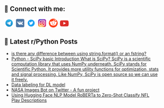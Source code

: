 ## 🔎 Connect with me:
[<img src="https://github.com/bullbesh/bullbesh/blob/main/images/Telegram.png" width="32" height="32" />](https://t.me/bullbesh)
[<img src="https://github.com/bullbesh/bullbesh/blob/main/images/VK.png" width="32" height="32" />](https://vk.com/bullbesh)
[<img src="https://github.com/bullbesh/bullbesh/blob/main/images/Twitter.png" width="32" height="32" />](https://twitter.com/bullbesh1)
[<img src="https://github.com/bullbesh/bullbesh/blob/main/images/Instagram.png" width="32" height="32" />](https://www.instagram.com/bullbesh)
[<img src="https://github.com/bullbesh/bullbesh/blob/main/images/Reddit.png" width="32" height="32" />](https://www.reddit.com/user/bullbesh)
[<img src="https://github.com/bullbesh/bullbesh/blob/main/images/YouTube.png" width="32" height="32" />](https://www.youtube.com/channel/UCtfjRs6uzgq5mfm8S06WTcg)

## 📕 Latest r/Python Posts
<!-- BLOG-POST-LIST:START -->
- [is there any difference between using string.format&lpar;&rpar; or an fstring?](https://www.reddit.com/r/Python/comments/xzsgz2/is_there_any_difference_between_using/)
- [Python - SciPy basic Introduction What is SciPy? SciPy is a scientific computation library that uses NumPy underneath. SciPy stands for Scientific Python. It provides more utility functions for optimization, stats and signal processing. Like NumPy, SciPy is open source so we can use it freely.](https://www.reddit.com/r/Python/comments/xzrivi/python_scipy_basic_introduction_what_is_scipy/)
- [Data labeling for DL model](https://www.reddit.com/r/Python/comments/xzqjiq/data_labeling_for_dl_model/)
- [NASA Images Bot on Twitter - A fun project](https://www.reddit.com/r/Python/comments/xznctd/nasa_images_bot_on_twitter_a_fun_project/)
- [Using Hugging Face NLP Model RoBERTa to Zero-Shot Classify NFL Play Descriptions](https://www.reddit.com/r/Python/comments/xzna20/using_hugging_face_nlp_model_roberta_to_zeroshot/)
<!-- BLOG-POST-LIST:END -->
